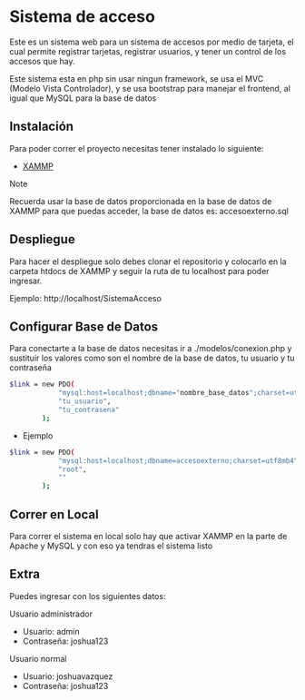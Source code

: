 
# Sistema de acceso
Este es un sistema web para un sistema de accesos por medio de tarjeta, el cual permite registrar tarjetas, registrar usuarios, y tener un control de los accesos que hay.

Este sistema esta en php sin usar ningun framework, se usa el MVC (Modelo Vista Controlador), y se usa bootstrap para manejar el frontend, al igual que MySQL para la base de datos
 



## Instalación

Para poder correr el proyecto necesitas tener instalado lo siguiente:

- [XAMMP](https://www.apachefriends.org/es/index.html)

> [!NOTE]
> Recuerda usar la base de datos proporcionada en la base de datos de XAMMP para que puedas acceder, la base de datos es: accesoexterno.sql
## Despliegue

Para hacer el despliegue solo debes clonar el repositorio y colocarlo en la carpeta htdocs de XAMMP y seguir la ruta de tu localhost para poder ingresar.

Ejemplo: http://localhost/SistemaAcceso

## Configurar Base de Datos

Para conectarte a la base de datos necesitas ir a ./modelos/conexion.php y sustituir los valores como son el nombre de la base de datos, tu usuario y tu contraseña

```bash 
$link = new PDO(
			"mysql:host=localhost;dbname="nombre_base_datos";charset=utf8mb4",
			"tu_usuario",
			"tu_contrasena"
		);

```

- Ejemplo

```bash 
$link = new PDO(
			"mysql:host=localhost;dbname=accesoexterno;charset=utf8mb4",
			"root",
			""
		);

```

## Correr en Local

Para correr el sistema en local solo hay que activar XAMMP en la parte de Apache y MySQL y con eso ya tendras el sistema listo



## Extra



Puedes ingresar con los siguientes datos:

Usuario administrador

- Usuario: admin
- Contraseña: joshua123

Usuario normal

- Usuario: joshuavazquez
- Contraseña: joshua123

